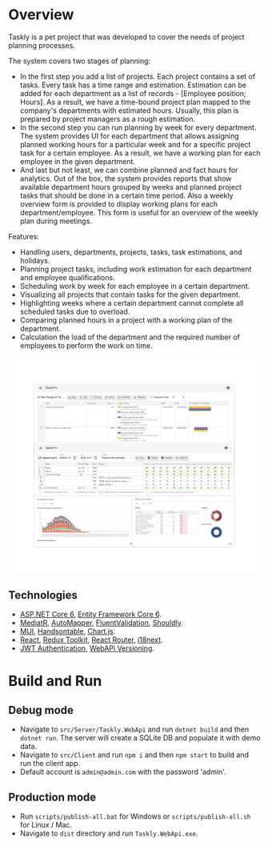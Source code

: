 # Overview
Taskly is a pet project that was developed to cover the needs of project planning processes.

The system covers two stages of planning:
- In the first step you add a list of projects. Each project contains a set of tasks. Every task has a time range and estimation. Estimation can be added for each department as a list of records - [Employee position; Hours]. As a result, we have a time-bound project plan mapped to the company's departments with estimated hours. Usually, this plan is prepared by project managers as a rough estimation.
- In the second step you can run planning by week for every department. The system provides UI for each department that allows assigning planned working hours for a particular week and for a specific project task for a certain employee. As a result, we have a working plan for each employee in the given department.
- And last but not least, we can combine planned and fact hours for analytics. Out of the box, the system provides reports that show available department hours grouped by weeks and planned project tasks that should be done in a certain time period. Also a weekly overview form is provided to display working plans for each department/employee. This form is useful for an overview of the weekly plan during meetings.

Features:
- Handling users, departments, projects, tasks, task estimations, and holidays.
- Planning project tasks, including work estimation for each department and employee qualifications.
- Scheduling work by week for each employee in a certain department.
- Visualizing all projects that contain tasks for the given department.
- Highlighting weeks where a certain department cannot complete all scheduled tasks due to overload.
- Comparing planned hours in a project with a working plan of the department.
- Calculation the load of the department and the required number of employees to perform the work on time.

![](https://github.com/treshnikov/taskly-pro/blob/main/img/Taskly.png)

## Technologies
* [ASP.NET Core 6](https://docs.microsoft.com/en-us/aspnet/core/introduction-to-aspnet-core?view=aspnetcore-6.0), [Entity Framework Core 6](https://docs.microsoft.com/en-us/ef/core/).
* [MediatR](https://github.com/jbogard/MediatR), [AutoMapper](https://automapper.org/), [FluentValidation](https://fluentvalidation.net/), [Shouldly](https://github.com/shouldly/shouldly).
* [MUI](https://mui.com/), [Handsontable](https://handsontable.com/), [Chart.js](https://www.chartjs.org/).
* [React](https://reactjs.org/), [Redux Toolkit](https://redux-toolkit.js.org/), [React Router](https://reactrouter.com/), [i18next](https://react.i18next.com/).
* [JWT Authentication](https://jwt.io/), [WebAPi Versioning](https://www.nuget.org/packages/Microsoft.AspNetCore.Mvc.Versioning/).

# Build and Run
## Debug mode
- Navigate to `src/Server/Taskly.WebApi` and run `dotnet build` and then `dotnet run`. The server will create a SQLite DB and populate it with demo data.
- Navigate to `src/Client` and run `npm i` and then `npm start` to build and run the client app.
- Default account is `admin@admin.com` with the password 'admin'.
 
## Production mode
- Run `scripts/publish-all.bat` for Windows or `scripts/publish-all.sh` for Linux / Mac.
- Navigate to `dist` directory and run `Taskly.WebApi.exe`.
